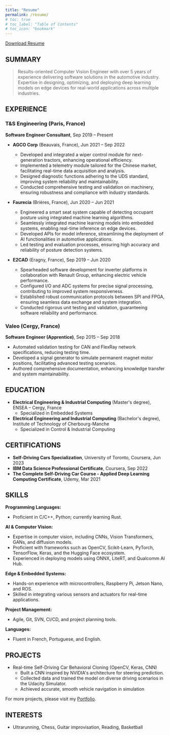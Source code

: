 ```yaml
---
title: "Resume"
permalink: /resume/
# toc: true
# toc_label: "Table of Contents"
# toc_icon: "bookmark"
---
```


[Download Resume](https://drive.google.com/uc?id=1H_qDgG47bFnvUS8RzEZHUIMbTxHmNpxh&export=download)

## **SUMMARY**

> Results-oriented Computer Vision Engineer with over 5 years of experience delivering software
solutions in the automotive industry. Expertise in designing, optimizing, and deploying deep
learning models on edge devices for real-world applications across multiple industries.

## **EXPERIENCE**

### **T&S Engineering** (Paris, France)

**Software Engineer Consultant**, Sep 2019 – Present

- **AGCO Corp** (Beauvais, France), Jun 2021 – Sep 2022
  - Developed and integrated a wiper control module for next-generation tractors, enhancing operational efficiency.
  - Implemented a telemetry module tailored for the Chinese market, facilitating real-time data acquisition and analysis.
  - Designed diagnostic functions adhering to the UDS standard, improving system reliability and maintainability.
  - Conducted comprehensive testing and validation on machinery, ensuring robustness and compliance with industry standards.

- **Faurecia** (Brières, France), Jun 2020 – Jun 2021
  - Engineered a smart seat system capable of detecting occupant posture using integrated machine learning algorithms.
  - Seamlessly integrated machine learning models into embedded systems, enabling real-time inference on edge devices.
  - Developed APIs for model inference, streamlining the deployment of AI functionalities in automotive applications.
  - Led testing and evaluation processes, ensuring high accuracy and reliability of posture detection systems.

- **E2CAD** (Eragny, France), Sep 2019 – Jun 2020
  - Spearheaded software development for inverter platforms in collaboration with Renault Group, enhancing electric vehicle performance.
  - Configured I/O and ADC systems for precise signal processing, contributing to improved system responsiveness.
  - Established robust communication protocols between SPI and FPGA, ensuring seamless data exchange and system integration.
  - Conducted rigorous unit testing and validation, guaranteeing software reliability and performance.

### **Valeo** (Cergy, France)

**Software Engineer (Apprentice)**, Sep 2015 – Sep 2018

- Automated validation testing for CAN and FlexRay network specifications, reducing testing time.
- Developed a signal generator to simulate permanent magnet motor positions, facilitating advanced testing scenarios.
- Authored comprehensive documentation, enhancing knowledge transfer and system maintainability.

## **EDUCATION**

- **Electrical Engineering & Industrial Computing** (Master's degree), ENSEA – Cergy, France
  - Specialized in Embedded Systems
- **Electrical Engineering and Industrial Computing** (Bachelor's degree), Institute of Technology of Cherbourg-Manche
  - Specialized in Control & Industrial Computing

## **CERTIFICATIONS**

- **Self-Driving Cars Specialization**, University of Toronto, Coursera, Jun 2023
- **IBM Data Science Professional Certificate**, Coursera, Sep 2022
- **The Complete Self-Driving Car Course - Applied Deep Learning Computing Certificate**, Udemy, Mar 2021

## **SKILLS**

**Programming Languages:**
- Proficient in C/C++, Python; currently learning Rust.

**AI & Computer Vision:**
- Expertise in computer vision, including CNNs, Vision Transformers, GANs, and diffusion models.
- Proficient with frameworks such as OpenCV, Scikit-Learn, PyTorch, TensorFlow, Keras, and the Hugging Face ecosystem.
- Experienced in deploying models using ONNX, LiteRT, and Qualcomm AI Hub.

**Edge & Embedded Systems:**
- Hands-on experience with microcontrollers, Raspberry Pi, Jetson Nano, and ROS.
- Skilled in integrating various sensors and actuators for real-time applications.

**Project Management:**
- Agile, Git, SVN, CI/CD, and project planning tools.

**Languages:**
- Fluent in French, Portuguese, and English.

## **PROJECTS**
- Real-time Self-Driving Car Behavioral Cloning (OpenCV, Keras, CNN)
    - Built a CNN inspired by NVIDIA's architecture for steering prediction.
    - Collected data and trained the model on diverse driving scenarios in the Udacity Simulator.
    - Achieved accurate, smooth vehicle navigation in simulation 

<p>For more projects, please visit my <a href="https://afondiel.github.io/portfolio/">Portfolio</a>.</p>

## **INTERESTS**

- Ultrarunning, Chess, Guitar improvisation, Reading, Basketball
